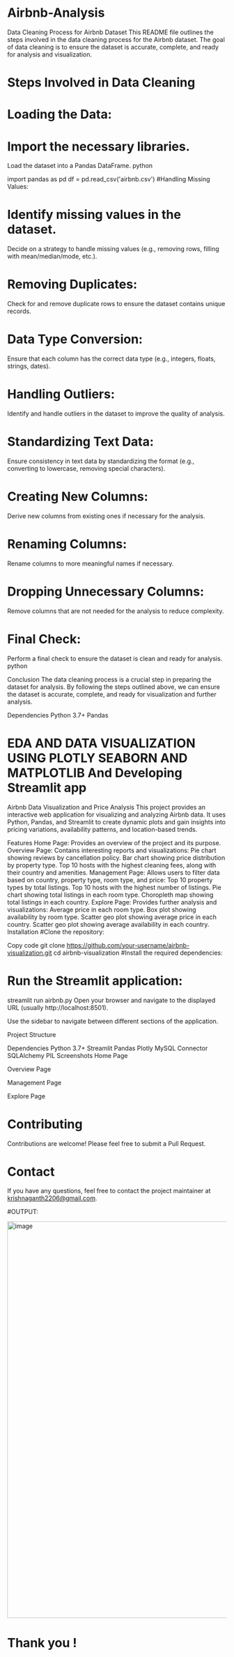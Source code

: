 # Airbnb-Analysis

Data Cleaning Process for Airbnb Dataset
This README file outlines the steps involved in the data cleaning process for the Airbnb dataset. The goal of data cleaning is to ensure the dataset is accurate, complete, and ready for analysis and visualization.

# Steps Involved in Data Cleaning
# Loading the Data:

# Import the necessary libraries.
Load the dataset into a Pandas DataFrame.
python

import pandas as pd
df = pd.read_csv('airbnb.csv')
#Handling Missing Values:

# Identify missing values in the dataset.
Decide on a strategy to handle missing values (e.g., removing rows, filling with mean/median/mode, etc.).

# Removing Duplicates:

Check for and remove duplicate rows to ensure the dataset contains unique records.

# Data Type Conversion:

Ensure that each column has the correct data type (e.g., integers, floats, strings, dates).

# Handling Outliers:

Identify and handle outliers in the dataset to improve the quality of analysis.

# Standardizing Text Data:

Ensure consistency in text data by standardizing the format (e.g., converting to lowercase, removing special characters).

# Creating New Columns:

Derive new columns from existing ones if necessary for the analysis.

# Renaming Columns:

Rename columns to more meaningful names if necessary.

# Dropping Unnecessary Columns:

Remove columns that are not needed for the analysis to reduce complexity.

# Final Check:

Perform a final check to ensure the dataset is clean and ready for analysis.
python

Conclusion
The data cleaning process is a crucial step in preparing the dataset for analysis. By following the steps outlined above, we can ensure the dataset is accurate, complete, and ready for visualization and further analysis.

Dependencies
Python 3.7+
Pandas


# EDA AND DATA VISUALIZATION USING PLOTLY SEABORN AND MATPLOTLIB And Developing Streamlit app


Airbnb Data Visualization and Price Analysis
This project provides an interactive web application for visualizing and analyzing Airbnb data. It uses Python, Pandas, and Streamlit to create dynamic plots and gain insights into pricing variations, availability patterns, and location-based trends.

Features
Home Page: Provides an overview of the project and its purpose.
Overview Page: Contains interesting reports and visualizations:
Pie chart showing reviews by cancellation policy.
Bar chart showing price distribution by property type.
Top 10 hosts with the highest cleaning fees, along with their country and amenities.
Management Page: Allows users to filter data based on country, property type, room type, and price:
Top 10 property types by total listings.
Top 10 hosts with the highest number of listings.
Pie chart showing total listings in each room type.
Choropleth map showing total listings in each country.
Explore Page: Provides further analysis and visualizations:
Average price in each room type.
Box plot showing availability by room type.
Scatter geo plot showing average price in each country.
Scatter geo plot showing average availability in each country.
Installation
#Clone the repository:

Copy code
git clone https://github.com/your-username/airbnb-visualization.git
cd airbnb-visualization
#Install the required dependencies:

# Run the Streamlit application:


streamlit run airbnb.py
Open your browser and navigate to the displayed URL (usually http://localhost:8501).

Use the sidebar to navigate between different sections of the application.

Project Structure

Dependencies
Python 3.7+
Streamlit
Pandas
Plotly
MySQL Connector
SQLAlchemy
PIL
Screenshots
Home Page

Overview Page

Management Page

Explore Page

# Contributing
Contributions are welcome! Please feel free to submit a Pull Request.

# Contact
If you have any questions, feel free to contact the project maintainer at krishnaganth2206@gmail.com.

#OUTPUT:

<img width="910" alt="image" src="https://github.com/Krishnaganth22/Airbnb-Analysis/assets/161042495/e6bce911-3bad-4c03-ba1a-89175a0c5a7f">


# Thank you !

